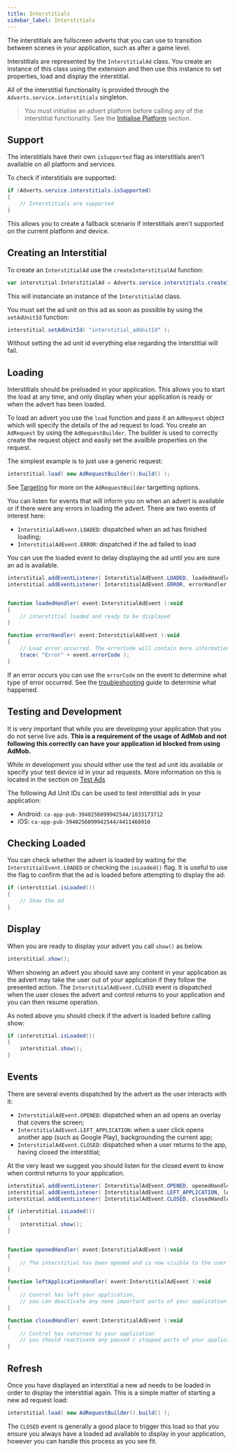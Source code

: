```yaml
---
title: Interstitials
sidebar_label: Interstitials
---
```



The interstitials are fullscreen adverts that you can use to transition between 
scenes in your application, such as after a game level.

Interstitials are represented by the `InterstitialAd` class. You create an instance of this class using the extension and then use this instance to set properties, load and display the interstitial.

All of the interstitial functionality is provided through the `Adverts.service.interstitials` singleton.

>
> You must initialise an advert platform before calling any of the interstitial functionality. 
> See the [Initialise Platform](initialise-platform) section.
>



## Support

The interstitials have their own `isSupported` flag as interstitials aren't available on all platform and services.

To check if interstitials are supported:

```actionscript
if (Adverts.service.interstitials.isSupported)
{
	// Interstitials are supported
}
```

This allows you to create a fallback scenario if interstitials aren't supported on the current platform and device. 


## Creating an Interstitial

To create an `InterstitialAd` use the `createInterstitialAd` function:


```actionscript
var interstitial:InterstitialAd = Adverts.service.interstitials.createInterstitialAd();
```

This will instanciate an instance of the `InterstitialAd` class. 


You must set the ad unit on this ad as soon as possible by using the `setAdUnitId` function:

```actionscript
interstitial.setAdUnitId( "interstitial_adUnitId" );
```

Without setting the ad unit id everything else regarding the interstitial will fail.



## Loading

Interstitials should be preloaded in your application. This allows you to start the load at any time, and only display when your application is ready or when the advert has been loaded.

To load an advert you use the `load` function and pass it an `AdRequest` object which will specify the details of the ad request to load. You create an `AdRequest` by using the `AdRequestBuilder`. The builder is used to correctly create the request object and easily set the availble properties on the request.

The simplest example is to just use a generic request:

```actionscript
interstitial.load( new AdRequestBuilder().build() );
```

See [Targeting](targeting) for more on the `AdRequestBuilder` targetting options.

You can listen for events that will inform you on when an advert is available or if there were any errors in loading the advert.
There are two events of interest here:

- `InterstitialAdEvent.LOADED`: dispatched when an ad has finished loading;
- `InterstitialAdEvent.ERROR`: dispatched if the ad failed to load

You can use the loaded event to delay displaying the ad until you are sure an ad is available.

```actionscript
interstitial.addEventListener( InterstitialAdEvent.LOADED, loadedHandler );
interstitial.addEventListener( InterstitialAdEvent.ERROR, errorHandler );


function loadedHandler( event:InterstitialAdEvent ):void
{
	// interstitial loaded and ready to be displayed
}

function errorHandler( event:InterstitialAdEvent ):void
{
	// Load error occurred. The errorCode will contain more information
	trace( "Error" + event.errorCode );
}
```

If an error occurs you can use the `errorCode` on the event to determine what type of error occurred. See the [troubleshooting](troubleshooting) guide to determine what happened.


## Testing and Development

It is very important that while you are developing your application that you do not serve live ads. **This is a requirement of the usage of AdMob and not following this correctly can have your application id blocked from using AdMob.**

While in development you should either use the test ad unit ids available or specify your test device id in your ad requests. More information on this is located in the section on [Test Ads](test-ads)

The following Ad Unit IDs can be used to test interstitial ads in your application:

- Android: `ca-app-pub-3940256099942544/1033173712`
- iOS: `ca-app-pub-3940256099942544/4411468910`		


## Checking Loaded


You can check whether the advert is loaded by waiting for the `InterstitialEvent.LOADED` 
or checking the `isLoaded()` flag. It is useful to use the flag to confirm that the ad is loaded before attempting to display the ad:

```actionscript
if (interstitial.isLoaded())
{
	// Show the ad
}
```


## Display

When you are ready to display your advert you call `show()` as below.

```actionscript
interstitial.show();
```

When showing an advert you should save any content in your application as the advert may take the user out of your application if they follow the presented action. The `InterstitialAdEvent.CLOSED` event is dispatched when the user closes the advert and control returns to your application and you can then resume operation.

As noted above you should check if the advert is loaded before calling show:

```actionscript
if (interstitial.isLoaded())
{
	interstitial.show();
}
```


## Events

There are several events dispatched by the advert as the user interacts with it:

- `InterstitialAdEvent.OPENED`: dispatched when an ad opens an overlay that covers the screen;
- `InterstitialAdEvent.LEFT_APPLICATION`: when a user click opens another app (such as Google Play), backgrounding the current app;
- `InterstitialAdEvent.CLOSED`: dispatched when a user returns to the app, having closed the interstitial;

At the very least we suggest you should listen for the closed event to know when control returns to your application.

```actionscript
interstitial.addEventListener( InterstitialAdEvent.OPENED, openedHandler );
interstitial.addEventListener( InterstitialAdEvent.LEFT_APPLICATION, leftApplicationHandler );
interstitial.addEventListener( InterstitialAdEvent.CLOSED, closedHandler );

if (interstitial.isLoaded())
{
	interstitial.show();
}


function openedHandler( event:InterstitialAdEvent ):void 
{
	// The interstitial has been opened and is now visible to the user 
}

function leftApplicationHandler( event:InterstitialAdEvent ):void 
{
	// Control has left your application, 
	// you can deactivate any none important parts of your application
}

function closedHandler( event:InterstitialAdEvent ):void 
{
	// Control has returned to your application
	// you should reactivate any paused / stopped parts of your application.
}
```


## Refresh

Once you have displayed an interstitial a new ad needs to be loaded in order to display the interstitial again. This is a simple matter of starting a new ad request load:

```actionscript
interstitial.load( new AdRequestBuilder().build() );
```

The `CLOSED` event is generally a good place to trigger this load so that you ensure you always have a loaded ad available to display in your application, however you can handle this process as you see fit.

